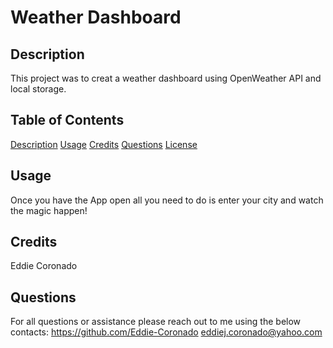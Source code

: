 

# Weather Dashboard

## Description
This project was to creat a weather dashboard using OpenWeather API and local storage.

## Table of Contents
[Description](#description)
[Usage](#usage)
[Credits](#credits)
[Questions](#questions)
[License](#license)

## Usage
Once you have the App open all you need to do is enter your city and watch the magic happen!

## Credits
Eddie Coronado

## Questions
For all questions or assistance please reach out to me using the below contacts:
https://github.com/Eddie-Coronado
eddiej.coronado@yahoo.com


